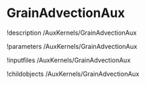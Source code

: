 <!-- MOOSE Documentation Stub: Remove this when content is added. -->

# GrainAdvectionAux
!description /AuxKernels/GrainAdvectionAux

!parameters /AuxKernels/GrainAdvectionAux

!inputfiles /AuxKernels/GrainAdvectionAux

!childobjects /AuxKernels/GrainAdvectionAux
